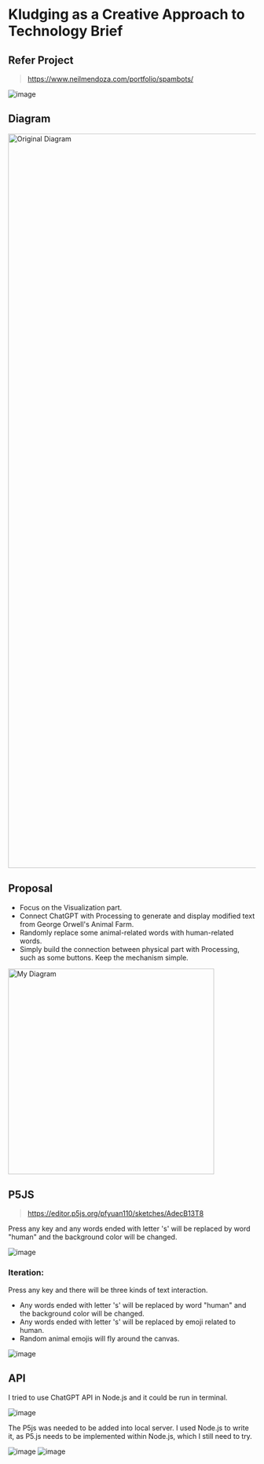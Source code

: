# Kludging as a Creative Approach to Technology Brief

## Refer Project
> https://www.neilmendoza.com/portfolio/spambots/

![image](https://github.com/pfyuan110/CT3-FA23/assets/113642868/b81ead66-52dc-48be-a51e-838e229f447a)

## Diagram

<img width="1496" alt="Original Diagram" src="https://github.com/pfyuan110/CT3-FA23/assets/113642868/2f802b19-ea16-4b08-8bf3-6752548fba67">

## Proposal
- Focus on the Visualization part.
- Connect ChatGPT with Processing to generate and display modified text from George Orwell's Animal Farm.
- Randomly replace some animal-related words with human-related words.
- Simply build the connection between physical part with Processing, such as some buttons. Keep the mechanism simple.

<img width="419" alt="My Diagram" src="https://github.com/pfyuan110/CT3-FA23/assets/113642868/45cc5b3b-d178-443a-a421-3549fc2289ed">

## P5JS
> https://editor.p5js.org/pfyuan110/sketches/AdecB13T8

Press any key and any words ended with letter 's' will be replaced by word "human" and the background color will be changed.

![image](https://github.com/pfyuan110/CT3-FA23/assets/113642868/f5455f1a-db55-4d24-9d8e-e39891af7df1)

### Iteration:
Press any key and there will be three kinds of text interaction. 
- Any words ended with letter 's' will be replaced by word "human" and the background color will be changed.
- Any words ended with letter 's' will be replaced by emoji related to human.
- Random animal emojis will fly around the canvas.

![image](https://github.com/pfyuan110/CT3-FA23/assets/113642868/0db09d95-2e15-40b7-823b-5c3a5039a8bc)


## API
I tried to use ChatGPT API in Node.js and it could be run in terminal.

![image](https://github.com/pfyuan110/CT3-FA23/assets/113642868/b88f4c7a-dca5-4042-b36c-d9965b699782)

The P5js was needed to be added into local server. I used Node.js to write it, as P5.js needs to be implemented within Node.js, which I still need to try.

![image](https://github.com/pfyuan110/CT3-FA23/assets/113642868/d196439e-b309-4625-9c04-954c3a8361d8)
![image](https://github.com/pfyuan110/CT3-FA23/assets/113642868/caf8cc3a-c522-4d2a-ba5f-12b5997d1603)


